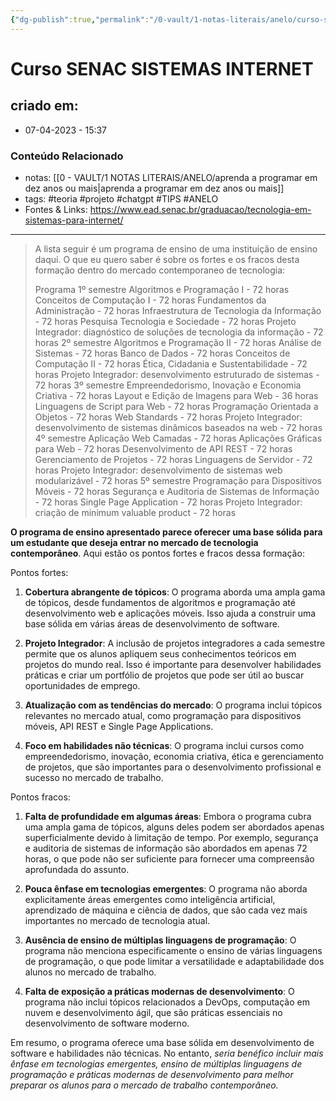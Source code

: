 ```yaml
---
{"dg-publish":true,"permalink":"/0-vault/1-notas-literais/anelo/curso-senac-sistemas-internet/","tags":["teoria","projeto","chatgpt","TIPS","ANELO"],"dgHomeLink":true,"dgShowLocalGraph":true,"dgShowFileTree":true,"dgEnableSearch":true,"noteIcon":""}
---
```


# Curso SENAC SISTEMAS INTERNET

## criado em: 
-  07-04-2023 - 15:37

### Conteúdo Relacionado
- notas: [[0 - VAULT/1 NOTAS LITERAIS/ANELO/aprenda a programar em dez anos ou mais\|aprenda a programar em dez anos ou mais]]
- tags: #teoria #projeto #chatgpt  #TIPS #ANELO
- Fontes & Links: https://www.ead.senac.br/graduacao/tecnologia-em-sistemas-para-internet/

---

>A lista seguir é um programa de ensino de uma instituição de ensino daqui. O que eu quero saber é sobre os fortes e os fracos desta formação dentro do mercado contemporaneo de tecnologia: 
>
>Programa 1º semestre Algoritmos e Programação I - 72 horas Conceitos de Computação I - 72 horas Fundamentos da Administração - 72 horas Infraestrutura de Tecnologia da Informação - 72 horas Pesquisa Tecnologia e Sociedade - 72 horas Projeto Integrador: diagnóstico de soluções de tecnologia da informação - 72 horas 
>2º semestre Algoritmos e Programação II - 72 horas Análise de Sistemas - 72 horas Banco de Dados - 72 horas Conceitos de Computação II - 72 horas Ética, Cidadania e Sustentabilidade - 72 horas Projeto Integrador: desenvolvimento estruturado de sistemas - 72 horas
 3º semestre Empreendedorismo, Inovação e Economia Criativa - 72 horas Layout e Edição de Imagens para Web - 36 horas Linguagens de Script para Web - 72 horas Programação Orientada a Objetos - 72 horas Web Standards - 72 horas Projeto Integrador: desenvolvimento de sistemas dinâmicos baseados na web - 72 horas 
 4º semestre Aplicação Web Camadas - 72 horas Aplicações Gráficas para Web - 72 horas Desenvolvimento de API REST - 72 horas Gerenciamento de Projetos - 72 horas Linguagens de Servidor - 72 horas Projeto Integrador: desenvolvimento de sistemas web modularizável - 72 horas 
 5º semestre Programação para Dispositivos Móveis - 72 horas Segurança e Auditoria de Sistemas de Informação - 72 horas Single Page Application - 72 horas Projeto Integrador: criação de minimum valuable product - 72 horas

**O programa de ensino apresentado parece oferecer uma base sólida para um estudante que deseja entrar no mercado de tecnologia contemporâneo**. Aqui estão os pontos fortes e fracos dessa formação:

Pontos fortes:

1.  **Cobertura abrangente de tópicos**: O programa aborda uma ampla gama de tópicos, desde fundamentos de algoritmos e programação até desenvolvimento web e aplicações móveis. Isso ajuda a construir uma base sólida em várias áreas de desenvolvimento de software.
    
2.  **Projeto Integrador**: A inclusão de projetos integradores a cada semestre permite que os alunos apliquem seus conhecimentos teóricos em projetos do mundo real. Isso é importante para desenvolver habilidades práticas e criar um portfólio de projetos que pode ser útil ao buscar oportunidades de emprego.
    
3.  **Atualização com as tendências do mercado**: O programa inclui tópicos relevantes no mercado atual, como programação para dispositivos móveis, API REST e Single Page Applications.
    
4.  **Foco em habilidades não técnicas**: O programa inclui cursos como empreendedorismo, inovação, economia criativa, ética e gerenciamento de projetos, que são importantes para o desenvolvimento profissional e sucesso no mercado de trabalho.
    

Pontos fracos:

1.  **Falta de profundidade em algumas áreas**: Embora o programa cubra uma ampla gama de tópicos, alguns deles podem ser abordados apenas superficialmente devido à limitação de tempo. Por exemplo, segurança e auditoria de sistemas de informação são abordados em apenas 72 horas, o que pode não ser suficiente para fornecer uma compreensão aprofundada do assunto.
    
2.  **Pouca ênfase em tecnologias emergentes**: O programa não aborda explicitamente áreas emergentes como inteligência artificial, aprendizado de máquina e ciência de dados, que são cada vez mais importantes no mercado de tecnologia atual.
    
3.  **Ausência de ensino de múltiplas linguagens de programação**: O programa não menciona especificamente o ensino de várias linguagens de programação, o que pode limitar a versatilidade e adaptabilidade dos alunos no mercado de trabalho.
    
4.  **Falta de exposição a práticas modernas de desenvolvimento**: O programa não inclui tópicos relacionados a DevOps, computação em nuvem e desenvolvimento ágil, que são práticas essenciais no desenvolvimento de software moderno.
    

Em resumo, o programa oferece uma base sólida em desenvolvimento de software e habilidades não técnicas. No entanto, *seria benéfico incluir mais ênfase em tecnologias emergentes, ensino de múltiplas linguagens de programação e práticas modernas de desenvolvimento para melhor preparar os alunos para o mercado de trabalho contemporâneo.*